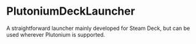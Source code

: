 # PlutoniumDeckLauncher

A straightforward launcher mainly developed for Steam Deck, but can be used wherever Plutonium is supported.